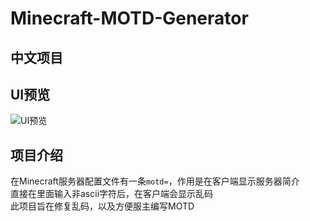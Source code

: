 # Minecraft-MOTD-Generator  
## 中文项目
## UI预览  

![UI预览](https://pluwu.ml/img/introduce_ui.png)

## 项目介绍  
在Minecraft服务器配置文件有一条`motd=`，作用是在客户端显示服务器简介  
直接在里面输入非ascii字符后，在客户端会显示乱码  
此项目旨在修复乱码，以及方便服主编写MOTD
